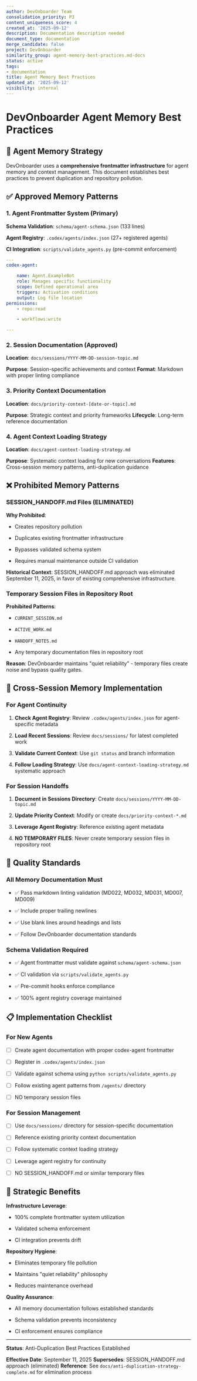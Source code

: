 ```yaml
---
author: DevOnboarder Team
consolidation_priority: P3
content_uniqueness_score: 4
created_at: '2025-09-12'
description: Documentation description needed
document_type: documentation
merge_candidate: false
project: DevOnboarder
similarity_group: agent-memory-best-practices.md-docs
status: active
tags:
- documentation
title: Agent Memory Best Practices
updated_at: '2025-09-12'
visibility: internal
---
```


# DevOnboarder Agent Memory Best Practices

## 🎯 **Agent Memory Strategy**

DevOnboarder uses a **comprehensive frontmatter infrastructure** for agent memory and context management. This document establishes best practices to prevent duplication and repository pollution.

## ✅ **Approved Memory Patterns**

### **1. Agent Frontmatter System (Primary)**

**Schema Validation**: `schema/agent-schema.json` (133 lines)

**Agent Registry**: `.codex/agents/index.json` (27+ registered agents)

**CI Integration**: `scripts/validate_agents.py` (pre-commit enforcement)

```yaml
---
codex-agent:

    name: Agent.ExampleBot
    role: Manages specific functionality
    scope: Defined operational area
    triggers: Activation conditions
    output: Log file location
permissions:
    - repo:read

    - workflows:write

---

```

### **2. Session Documentation (Approved)**

**Location**: `docs/sessions/YYYY-MM-DD-session-topic.md`

**Purpose**: Session-specific achievements and context
**Format**: Markdown with proper linting compliance

### **3. Priority Context Documentation**

**Location**: `docs/priority-context-[date-or-topic].md`

**Purpose**: Strategic context and priority frameworks
**Lifecycle**: Long-term reference documentation

### **4. Agent Context Loading Strategy**

**Location**: `docs/agent-context-loading-strategy.md`

**Purpose**: Systematic context loading for new conversations
**Features**: Cross-session memory patterns, anti-duplication guidance

## ❌ **Prohibited Memory Patterns**

### **SESSION_HANDOFF.md Files (ELIMINATED)**

**Why Prohibited**:

- Creates repository pollution

- Duplicates existing frontmatter infrastructure

- Bypasses validated schema system

- Requires manual maintenance outside CI validation

**Historical Context**: SESSION_HANDOFF.md approach was eliminated September 11, 2025, in favor of existing comprehensive infrastructure.

### **Temporary Session Files in Repository Root**

**Prohibited Patterns**:

- `CURRENT_SESSION.md`

- `ACTIVE_WORK.md`

- `HANDOFF_NOTES.md`

- Any temporary documentation files in repository root

**Reason**: DevOnboarder maintains "quiet reliability" - temporary files create noise and bypass quality gates.

## 🧠 **Cross-Session Memory Implementation**

### **For Agent Continuity**

1. **Check Agent Registry**: Review `.codex/agents/index.json` for agent-specific metadata

2. **Load Recent Sessions**: Review `docs/sessions/` for latest completed work

3. **Validate Current Context**: Use `git status` and branch information

4. **Follow Loading Strategy**: Use `docs/agent-context-loading-strategy.md` systematic approach

### **For Session Handoffs**

1. **Document in Sessions Directory**: Create `docs/sessions/YYYY-MM-DD-topic.md`

2. **Update Priority Context**: Modify or create `docs/priority-context-*.md`

3. **Leverage Agent Registry**: Reference existing agent metadata

4. **NO TEMPORARY FILES**: Never create temporary session files in repository root

## 🎯 **Quality Standards**

### **All Memory Documentation Must**

- ✅ Pass markdown linting validation (MD022, MD032, MD031, MD007, MD009)

- ✅ Include proper trailing newlines

- ✅ Use blank lines around headings and lists

- ✅ Follow DevOnboarder documentation standards

### **Schema Validation Required**

- ✅ Agent frontmatter must validate against `schema/agent-schema.json`

- ✅ CI validation via `scripts/validate_agents.py`

- ✅ Pre-commit hooks enforce compliance

- ✅ 100% agent registry coverage maintained

## 📋 **Implementation Checklist**

### **For New Agents**

- [ ] Create agent documentation with proper codex-agent frontmatter

- [ ] Register in `.codex/agents/index.json`

- [ ] Validate against schema using `python scripts/validate_agents.py`

- [ ] Follow existing agent patterns from `/agents/` directory

- [ ] NO temporary session files

### **For Session Management**

- [ ] Use `docs/sessions/` directory for session-specific documentation

- [ ] Reference existing priority context documentation

- [ ] Follow systematic context loading strategy

- [ ] Leverage agent registry for continuity

- [ ] NO SESSION_HANDOFF.md or similar temporary files

## 🎯 **Strategic Benefits**

**Infrastructure Leverage**:

- 100% complete frontmatter system utilization

- Validated schema enforcement

- CI integration prevents drift

**Repository Hygiene**:

- Eliminates temporary file pollution

- Maintains "quiet reliability" philosophy

- Reduces maintenance overhead

**Quality Assurance**:

- All memory documentation follows established standards

- Schema validation prevents inconsistency

- CI enforcement ensures compliance

---

**Status**: Anti-Duplication Best Practices Established

**Effective Date**: September 11, 2025
**Supersedes**: SESSION_HANDOFF.md approach (eliminated)
**Reference**: See `docs/anti-duplication-strategy-complete.md` for elimination process
